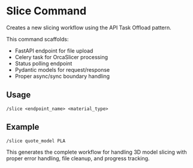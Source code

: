 # Slice Command

Creates a new slicing workflow using the API Task Offload pattern.

This command scaffolds:
- FastAPI endpoint for file upload
- Celery task for OrcaSlicer processing
- Status polling endpoint
- Pydantic models for request/response
- Proper async/sync boundary handling

## Usage
```
/slice <endpoint_name> <material_type>
```

## Example
```
/slice quote_model PLA
```

This generates the complete workflow for handling 3D model slicing with proper error handling, file cleanup, and progress tracking.